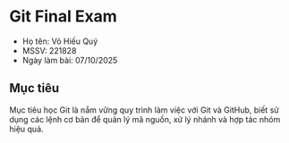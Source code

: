 # Git Final Exam
- Họ tên: Võ Hiếu Quý
- MSSV: 221828
- Ngày làm bài: 07/10/2025

## Mục tiêu
Mục tiêu học Git là nắm vững quy trình làm việc với Git và GitHub, biết sử dụng các lệnh cơ bản để quản lý mã nguồn, xử lý nhánh và hợp tác nhóm hiệu quả.

